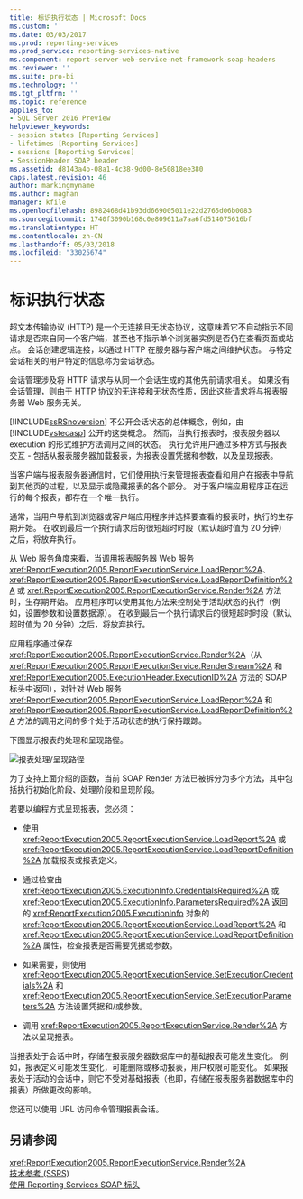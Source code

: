 ```yaml
---
title: 标识执行状态 | Microsoft Docs
ms.custom: ''
ms.date: 03/03/2017
ms.prod: reporting-services
ms.prod_service: reporting-services-native
ms.component: report-server-web-service-net-framework-soap-headers
ms.reviewer: ''
ms.suite: pro-bi
ms.technology: ''
ms.tgt_pltfrm: ''
ms.topic: reference
applies_to:
- SQL Server 2016 Preview
helpviewer_keywords:
- session states [Reporting Services]
- lifetimes [Reporting Services]
- sessions [Reporting Services]
- SessionHeader SOAP header
ms.assetid: d8143a4b-08a1-4c38-9d00-8e50818ee380
caps.latest.revision: 46
author: markingmyname
ms.author: maghan
manager: kfile
ms.openlocfilehash: 8982468d41b93dd669005011e22d2765d06b0083
ms.sourcegitcommit: 1740f3090b168c0e809611a7aa6fd514075616bf
ms.translationtype: HT
ms.contentlocale: zh-CN
ms.lasthandoff: 05/03/2018
ms.locfileid: "33025674"
---
```

# <a name="identifying-execution-state"></a>标识执行状态
  超文本传输协议 (HTTP) 是一个无连接且无状态协议，这意味着它不自动指示不同请求是否来自同一个客户端，甚至也不指示单个浏览器实例是否仍在查看页面或站点。 会话创建逻辑连接，以通过 HTTP 在服务器与客户端之间维护状态。 与特定会话相关的用户特定的信息称为会话状态。  
  
 会话管理涉及将 HTTP 请求与从同一个会话生成的其他先前请求相关。 如果没有会话管理，则由于 HTTP 协议的无连接和无状态性质，因此这些请求将与报表服务器 Web 服务无关。  
  
 [!INCLUDE[ssRSnoversion](../../includes/ssrsnoversion-md.md)] 不公开会话状态的总体概念，例如，由 [!INCLUDE[vstecasp](../../includes/vstecasp-md.md)] 公开的这类概念。 然而，当执行报表时，报表服务器以 execution 的形式维护方法调用之间的状态。 执行允许用户通过多种方式与报表交互 - 包括从报表服务器加载报表，为报表设置凭据和参数，以及呈现报表。  
  
 当客户端与报表服务器通信时，它们使用执行来管理报表查看和用户在报表中导航到其他页的过程，以及显示或隐藏报表的各个部分。 对于客户端应用程序正在运行的每个报表，都存在一个唯一执行。  
  
 通常，当用户导航到浏览器或客户端应用程序并选择要查看的报表时，执行的生存期开始。 在收到最后一个执行请求后的很短超时时段（默认超时值为 20 分钟）之后，将放弃执行。  
  
 从 Web 服务角度来看，当调用报表服务器 Web 服务 <xref:ReportExecution2005.ReportExecutionService.LoadReport%2A>、<xref:ReportExecution2005.ReportExecutionService.LoadReportDefinition%2A> 或 <xref:ReportExecution2005.ReportExecutionService.Render%2A> 方法时，生存期开始。 应用程序可以使用其他方法来控制处于活动状态的执行（例如，设置参数和设置数据源）。 在收到最后一个执行请求后的很短超时时段（默认超时值为 20 分钟）之后，将放弃执行。  
  
 应用程序通过保存 <xref:ReportExecution2005.ReportExecutionService.Render%2A>（从 <xref:ReportExecution2005.ReportExecutionService.RenderStream%2A> 和 <xref:ReportExecution2005.ExecutionHeader.ExecutionID%2A> 方法的 SOAP 标头中返回），对针对 Web 服务 <xref:ReportExecution2005.ReportExecutionService.LoadReport%2A> 和 <xref:ReportExecution2005.ReportExecutionService.LoadReportDefinition%2A> 方法的调用之间的多个处于活动状态的执行保持跟踪。  
  
 下图显示报表的处理和呈现路径。  
  
 ![报表处理/呈现路径](../../reporting-services/report-server-web-service-net-framework-soap-headers/media/rs-render-process-diagram.gif "Report processing/rendering path")  
  
 为了支持上面介绍的函数，当前 SOAP Render 方法已被拆分为多个方法，其中包括执行初始化阶段、处理阶段和呈现阶段。  
  
 若要以编程方式呈现报表，您必须：  
  
-   使用 <xref:ReportExecution2005.ReportExecutionService.LoadReport%2A> 或 <xref:ReportExecution2005.ReportExecutionService.LoadReportDefinition%2A> 加载报表或报表定义。  
  
-   通过检查由 <xref:ReportExecution2005.ExecutionInfo.CredentialsRequired%2A> 或 <xref:ReportExecution2005.ExecutionInfo.ParametersRequired%2A> 返回的 <xref:ReportExecution2005.ExecutionInfo> 对象的 <xref:ReportExecution2005.ReportExecutionService.LoadReport%2A> 和 <xref:ReportExecution2005.ReportExecutionService.LoadReportDefinition%2A> 属性，检查报表是否需要凭据或参数。  
  
-   如果需要，则使用 <xref:ReportExecution2005.ReportExecutionService.SetExecutionCredentials%2A> 和 <xref:ReportExecution2005.ReportExecutionService.SetExecutionParameters%2A> 方法设置凭据和/或参数。  
  
-   调用 <xref:ReportExecution2005.ReportExecutionService.Render%2A> 方法以呈现报表。  
  
 当报表处于会话中时，存储在报表服务器数据库中的基础报表可能发生变化。 例如，报表定义可能发生变化，可能删除或移动报表，用户权限可能变化。 如果报表处于活动的会话中，则它不受对基础报表（也即，存储在报表服务器数据库中的报表）所做更改的影响。  
  
 您还可以使用 URL 访问命令管理报表会话。  
  
## <a name="see-also"></a>另请参阅  
 <xref:ReportExecution2005.ReportExecutionService.Render%2A>   
 [技术参考 (SSRS)](../../reporting-services/technical-reference-ssrs.md)   
 [使用 Reporting Services SOAP 标头](../../reporting-services/report-server-web-service-net-framework-soap-headers/using-reporting-services-soap-headers.md)  
  
  
